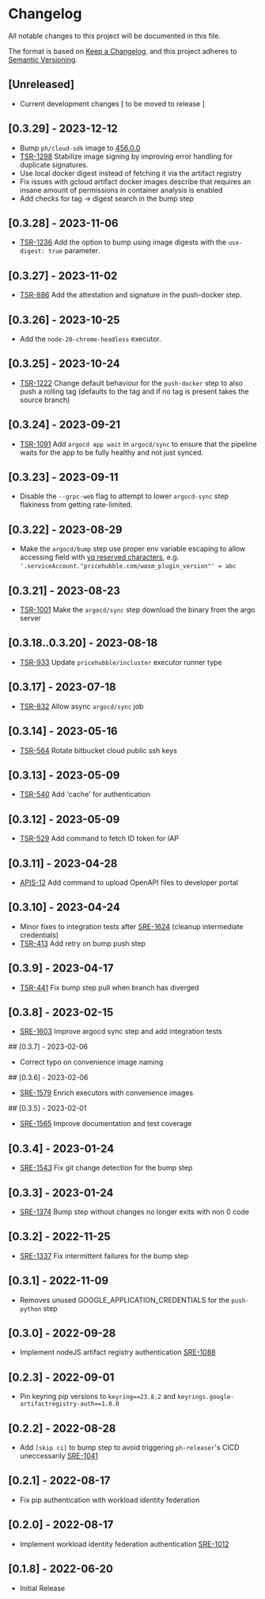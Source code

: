 # Changelog
All notable changes to this project will be documented in this file.

The format is based on [Keep a Changelog](https://keepachangelog.com/en/1.0.0/),
and this project adheres to [Semantic Versioning](https://semver.org/spec/v2.0.0.html).

## [Unreleased]
 - Current development changes [ to be moved to release ]

## [0.3.29] - 2023-12-12
 - Bump `ph/cloud-sdk` image to [456.0.0](https://cloud.google.com/sdk/docs/release-notes#45600_2023-12-05)
 - [TSR-1298](https://pricehubble.atlassian.net/browse/TSR-1298) Stabilize image signing by improving error handling for duplicate signatures.
 - Use local docker digest instead of fetching it via the artifact registry
 - Fix issues with gcloud artifact docker images describe that requires an insane amount of permissions in container analysis is enabled
 - Add checks for tag → digest search in the bump step

## [0.3.28] - 2023-11-06
 - [TSR-1236](https://pricehubble.atlassian.net/browse/TSR-1236) Add the option to bump using image digests with the `use-digest: true` parameter.

## [0.3.27] - 2023-11-02
 - [TSR-886](https://pricehubble.atlassian.net/browse/TSR-886) Add the attestation and signature in the push-docker step.

## [0.3.26] - 2023-10-25
 - Add the `node-20-chrome-headless` executor.

## [0.3.25] - 2023-10-24
 - [TSR-1222](https://pricehubble.atlassian.net/browse/TSR-1222) Change default behaviour for the `push-docker` step to also push a rolling tag (defaults to the tag and if no tag is present takes the source branch)

## [0.3.24] - 2023-09-21
 - [TSR-1091](https://pricehubble.atlassian.net/browse/TSR-1091) Add `argocd app wait` in `argocd/sync` to ensure that the pipeline waits for the app to be fully healthy and not just synced.

## [0.3.23] - 2023-09-11
 - Disable the `--grpc-web` flag to attempt to lower `argocd-sync` step flakiness from getting rate-limited. 

## [0.3.22] - 2023-08-29
 - Make the `argocd/bump` step use proper env variable escaping to allow accessing field with [yq reserved characters](https://mikefarah.gitbook.io/yq/v/v3.x/usage/path-expressions#keys-and-values-with-leading-dashes), e.g. `'.serviceAccount."pricehubble.com/wasm_plugin_version"' = abc`

## [0.3.21] - 2023-08-23
 - [TSR-1001](https://pricehubble.atlassian.net/browse/TSR-1001) Make the `argocd/sync` step download the binary from the argo server

## [0.3.18..0.3.20] - 2023-08-18
 - [TSR-933](https://pricehubble.atlassian.net/browse/TSR-933) Update `pricehubble/incluster` executor runner type

## [0.3.17] - 2023-07-18
 - [TSR-832](https://pricehubble.atlassian.net/browse/TSR-832) Allow async `argocd/sync` job

## [0.3.14] - 2023-05-16
 - [TSR-564](https://pricehubble.atlassian.net/browse/TSR-564) Rotate bitbucket cloud public ssh keys

## [0.3.13] - 2023-05-09
 - [TSR-540](https://pricehubble.atlassian.net/browse/TSR-540) Add 'cache' for authentication

## [0.3.12] - 2023-05-09
 - [TSR-529](https://pricehubble.atlassian.net/browse/TSR-529) Add command to fetch ID token for IAP

## [0.3.11] - 2023-04-28
 - [APIS-12](https://pricehubble.atlassian.net/browse/APIS-95) Add command to upload OpenAPI files to developer portal

## [0.3.10] - 2023-04-24
 - Minor fixes to integration tests after [SRE-1624](https://pricehubble.atlassian.net/browse/SRE-1624) (cleanup intermediate credentials)
 - [TSR-413](https://pricehubble.atlassian.net/browse/TSR-413) Add retry on bump push step

## [0.3.9] - 2023-04-17
 - [TSR-441](https://pricehubble.atlassian.net/browse/TSR-441) Fix bump step pull when branch has diverged

## [0.3.8] - 2023-02-15
 - [SRE-1603](https://pricehubble.atlassian.net/browse/SRE-1603) Improve argocd sync step and add integration tests 

## [0.3.7] - 2023-02-06
 - Correct typo on convenience image naming 

## [0.3.6] - 2023-02-06
 - [SRE-1579](https://pricehubble.atlassian.net/browse/SRE-1579) Enrich executors with convenience images

## [0.3.5] - 2023-02-01
 - [SRE-1565](https://pricehubble.atlassian.net/browse/SRE-1565) Improve documentation and test coverage

## [0.3.4] - 2023-01-24
 - [SRE-1543](https://pricehubble.atlassian.net/browse/SRE-1543) Fix git change detection for the bump step

## [0.3.3] - 2023-01-24
 - [SRE-1374](https://pricehubble.atlassian.net/browse/SRE-1374) Bump step without changes no longer exits with non 0 code

## [0.3.2] - 2022-11-25
 - [SRE-1337](https://pricehubble.atlassian.net/browse/SRE-1337) Fix intermittent failures for the bump step 

## [0.3.1] - 2022-11-09
 - Removes unused GOOGLE_APPLICATION_CREDENTIALS for the `push-python` step

## [0.3.0] - 2022-09-28
 - Implement nodeJS artifact registry authentication [SRE-1088](https://pricehubble.atlassian.net/browse/SRE-1088)

## [0.2.3] - 2022-09-01
 - Pin keyring pip versions to `keyring==23.8.2` and `keyrings.google-artifactregistry-auth==1.0.0` 

## [0.2.2] - 2022-08-28
 - Add `[skip ci]` to bump step to avoid triggering `ph-releaser`'s CICD uneccessarily [SRE-1041](https://pricehubble.atlassian.net/browse/SRE-1041)

## [0.2.1] - 2022-08-17
 - Fix pip authentication with workload identity federation 

## [0.2.0] - 2022-08-17
 - Implement workload identity federation authentication [SRE-1012](https://pricehubble.atlassian.net/browse/SRE-1012)

## [0.1.8] - 2022-06-20
 - Initial Release
